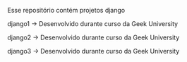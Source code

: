 Esse repositório contém projetos django

django1 -> Desenvolvido durante curso da Geek University

django2 -> Desenvolvido durante curso da Geek University

django3 -> Desenvolvido durante curso da Geek University